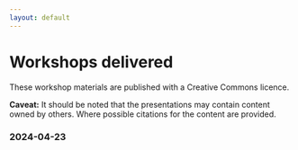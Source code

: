 ```yaml
---
layout: default
---
```


# Workshops delivered

These workshop materials are published with a Creative Commons licence. 

**Caveat:** It should be noted that the presentations may contain content owned by others. Where possible citations for the content are provided.  

### 2024-04-23 
